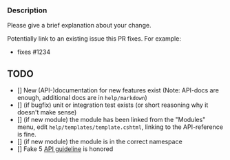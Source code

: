### Description

Please give a brief explanation about your change.

Potentially link to an existing issue this PR fixes. For example:

- fixes #1234

## TODO

- [] New (API-)documentation for new features exist (Note: API-docs are enough, additional docs are in `help/markdown`)
- [] (if bugfix) unit or integration test exists (or short reasoning why it doesn't make sense)
- [] (if new module) the module has been linked from the "Modules" menu, edit `help/templates/template.cshtml`, linking to the API-reference is fine.
- [] (if new module) the module is in the correct namespace
- [] Fake 5 [API guideline](https://fake.build/contributing.html#API-Design) is honored
